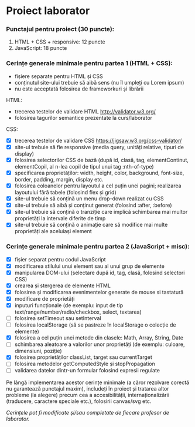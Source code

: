 # Proiect laborator

### Punctajul pentru proiect (30 puncte):

1. HTML + CSS + responsive:  12 puncte  
2. JavaScript: 18 puncte

### Cerințe generale minimale pentru partea 1 (HTML + CSS):

- fișiere separate pentru HTML și CSS
- conținutul site-ului trebuie să aibă sens (nu îl umpleți cu Lorem ipsum)
- nu este acceptată folosirea de frameworkuri și librării

HTML:
- trecerea testelor de validare HTML http://validator.w3.org/
- folosirea tagurilor semantice prezentate la curs/laborator

CSS:
- [x] trecerea testelor de validare CSS https://jigsaw.w3.org/css-validator/
- [x] site-ul trebuie să fie responsive (media query, unități relative, tipuri de display)
- [x] folosirea selectorilor CSS de bază (după id, clasă, tag, elementContinut, elementCopil, al n-lea copil de tipul unui tag :nth-of-type)
- [x] specificarea proprietăților: width, height, color, background, font-size, border, padding, margin, display etc.
- [x] folosirea coloanelor pentru layoutul a cel puțin unei pagini; realizarea layoutului fără tabele (folosind flex și grid)
- [x] site-ul trebuie să conțină un menu drop-down realizat cu CSS
- [x] site-ul trebuie să aibă și conținut generat (folosind :after, :before)
- [x] site-ul trebuie să conțină o tranziție care implică schimbarea mai multor proprietăți la intervale diferite de timp
- [x] site-ul trebuie să conțină o animație care să modifice mai multe proprietăți ale aceluiași element  

### Cerințe generale minimale pentru partea 2 (JavaScript + misc):
- [x] fișier separat pentru codul JavaScript
- [x] modificarea stilului unui element sau al unui grup de elemente
- [x] manipularea DOM-ului (selectare după id, tag, clasă, folosind selectori CSS)
- [x] crearea și stergerea de elemente HTML
- [x] folosirea și modificarea evenimentelor generate de mouse si tastatură
- [x] modificare de proprietăți
- [x] inputuri funcționale (de exemplu: input de tip text/range/number/radio/checkbox, select, textarea)
- [ ] folosirea setTimeout sau setInterval
- [ ] folosirea localStorage (să se pastreze în localStorage o colecție de elemente)
- [x] folosirea a cel puțin unei metode din clasele: Math, Array, String, Date
- [ ] schimbarea aleatoare a valorilor unor proprietăți (de exemplu: culoare, dimensiuni, poziție)
- [x] folosirea proprietăților classList, target sau currentTarget
- [ ] folosirea metodelor getComputedStyle și stopPropagation
- [ ] validarea datelor dintr-un formular folosind expresii regulate

Pe lângă implementarea acestor cerințe minimale (a căror rezolvare corectă nu garantează punctajul maxim), includeți în proiect și tratarea altor probleme (la alegere) precum cea a accesibilității, internaționalizării (traducere, caractere speciale etc.), folosirii canvas/svg etc.  

*Cerințele pot fi modificate și/sau completate de fiecare profesor de laborator.*
